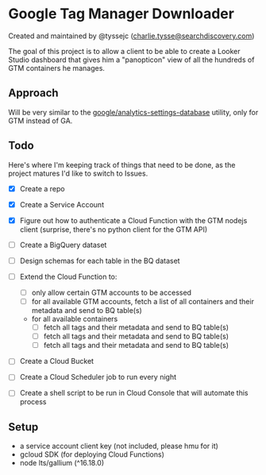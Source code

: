 # Google Tag Manager Downloader

Created and maintained by @tyssejc (charlie.tysse@searchdiscovery.com)

The goal of this project is to allow a client to be able to create a Looker Studio dashboard that gives him a "panopticon" view of all the hundreds of GTM containers he manages.

## Approach
Will be very similar to the [google/analytics-settings-database](https://github.com/google/analytics-settings-database) utility, only for GTM instead of GA.

## Todo

Here's where I'm keeping track of things that need to be done, as the project matures I'd like to switch to Issues.

- [x] Create a repo
- [x] Create a Service Account
- [x] Figure out how to authenticate a Cloud Function with the GTM nodejs client (surprise, there's no python client for the GTM API)
- [ ] Create a BigQuery dataset
- [ ] Design schemas for each table in the BQ dataset
- [ ] Extend the Cloud Function to:
  - [ ] only allow certain GTM accounts to be accessed
  - [ ] for all available GTM accounts, fetch a list of all containers and their metadata and send to BQ table(s)
  - for all available containers
    - [ ] fetch all tags and their metadata and send to BQ table(s)
    - [ ] fetch all tags and their metadata and send to BQ table(s)
    - [ ] fetch all tags and their metadata and send to BQ table(s)
- [ ] Create a Cloud Bucket
- [ ] Create a Cloud Scheduler job to run every night
- [ ] Create a shell script to be run in Cloud Console that will automate this process


## Setup

- a service account client key (not included, please hmu for it)
- gcloud SDK (for deploying Cloud Functions)
- node lts/gallium (^16.18.0)

